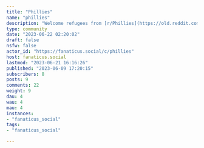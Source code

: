 ```yaml
---
title: "Phillies" 
name: "phillies"
description: "Welcome refugees from [r/Phillies](https://old.reddit.com/r/Phillies)!We're flying rules-light for now - have fun, be nice.More mods welcome!"
type: community
date: "2023-06-22 02:20:02"
draft: false
nsfw: false
actor_id: "https://fanaticus.social/c/phillies"
host: fanaticus.social
lastmod: "2023-06-21 16:16:26"
published: "2023-06-09 17:20:15"
subscribers: 8
posts: 9
comments: 22
weight: 9
dau: 4
wau: 4
mau: 4
instances:
- "fanaticus_social"
tags: 
- "fanaticus_social"

---
```


